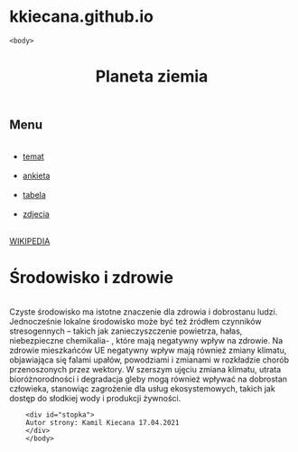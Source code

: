 # kkiecana.github.io
<!DOCTYPE html>
<html>
<head>
    <meta charset="UTF-8">
    <title>index.html</title>
</head>

    <body>
<link rel="stylesheet" type="text/css" href="projekt.css" />
        <form action="" method="post">
		<main class="blok1"> 
		<header><h1>Planeta ziemia</h2></header>
		<div class="blok2">
		<h2>Menu</h2>
		<ul>
		<br><li><a href="temat.html">temat</a></li>
		<br><li> <a href="ankieta.html">ankieta</a></li>
		<br><li><a href="tabelka.html">tabela</a></li>
		<br><li><a href="zdjecia.html">zdjecia</a></li>
		</ul>
		<br><a href="https://pl.wikipedia.org/wiki/%C5%9Arodowisko_przyrodnicze">WIKIPEDIA</a>
		</div>
		<h1>Środowisko i zdrowie</h1>
<br>Czyste środowisko ma istotne znaczenie dla zdrowia i dobrostanu ludzi. Jednocześnie lokalne środowisko może być też źródłem czynników stresogennych – takich jak zanieczyszczenie powietrza, hałas, niebezpieczne chemikalia- , które mają negatywny wpływ na zdrowie. Na zdrowie mieszkańców UE negatywny wpływ mają również zmiany klimatu, objawiająca się falami upałów, powodziami i zmianami w rozkładzie chorób przenoszonych przez wektory. W szerszym ujęciu zmiana klimatu, utrata bioróżnorodności i degradacja gleby mogą również wpływać na dobrostan człowieka, stanowiąc zagrożenie dla usług ekosystemowych, takich jak dostęp do słodkiej wody i produkcji żywności.		
		
		<div id="stopka">
		Autor strony: Kamil Kiecana 17.04.2021
		</div>
		</body>
		
		

